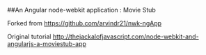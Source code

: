 ##An Angular node-webkit application : Movie Stub

Forked from https://github.com/arvindr21/nwk-ngApp 

Original tutorial http://thejackalofjavascript.com/node-webkit-and-angularjs-a-moviestub-app